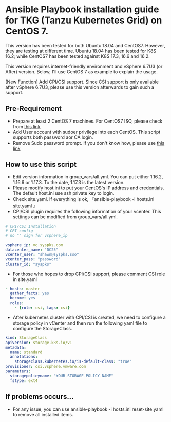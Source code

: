 # Ansible Playbook installation guide for TKG (Tanzu Kubernetes Grid) on CentOS 7. 
This version has been tested for both Ubuntu 18.04 and CentOS7. However, they are testing at different time. Ubuntu 18.04 has been tested for K8S 16.2; while CentOS7 has been tested against K8S 17.3, 16.6 and 16.2. 

This version requires internet-friendly environment and vSphere 6.7U3 (or After) version. Below, I'll use CentOS 7 as example to explain the usage. 

[New Function] Add CPI/CSI support. Since CSI support is only available after vSphere 6.7U3, please use this version afterwards to gain such a support. 

## Pre-Requirement
* Prepare at least 2 CentOS 7 machines. For CentOS7 ISO, please check from [this link](http://isoredirect.centos.org/centos/7/isos/x86_64/)
* Add User account with sudoer privilege into each CentOS. This script supports both password aor CA login. 
* Remove Sudo password prompt. If you don't know how, please use [this link](http://jonmoore.duckdns.org/index.php/linux-articles/58-remove-sudo-password-prompt) 

## How to use this script
* Edit version information in group_vars/all.yml. You can put either 1.16.2, 1.16.6 or 1.17.3. To the date, 1.17.3 is the latest version. 
* Please modify host.ini to put your CentOS's IP address and credentials. The default host.ini use ssh private key to login.
* Check site.yaml. If everything is ok, 『ansible-playbook -i hosts.ini site.yaml 』
* CPI/CSI plugin requires the following information of your vcenter. This settings can be modified from group_vars/all.yml.

```yaml
# CPI/CSI Installation
# CPI config
# no "" sign for vsphere_ip

vsphere_ip: vc.syspks.com
datacenter_name: "DC25"
vcenter_user: "shawn@syspks.sso"
vcenter_pass: "password"
cluster_id: "syspks"
```

* For those who hopes to drop CPI/CSI support, please comment CSI role in site.yaml
```yaml
- hosts: master
  gather_facts: yes
  become: yes
  roles:
    - {role: csi, tags: csi}
```
* After kubernetes cluster with CPI/CSI is created, we need to configure a storage policy in vCenter and then run the following yaml file to configure the StorageClass. 
```yaml
kind: StorageClass
apiVersion: storage.k8s.io/v1
metadata:
  name: standard
  annotations:
    storageclass.kubernetes.io/is-default-class: "true"
provisioner: csi.vsphere.vmware.com
parameters:
  storagepolicyname: "YOUR-STORAGE-POLICY-NAME"
  fstype: ext4
```

## If problems occurs...
* For any issue, you can use ansible-playbook -i hosts.ini reset-site.yaml to remove all installed items. 

